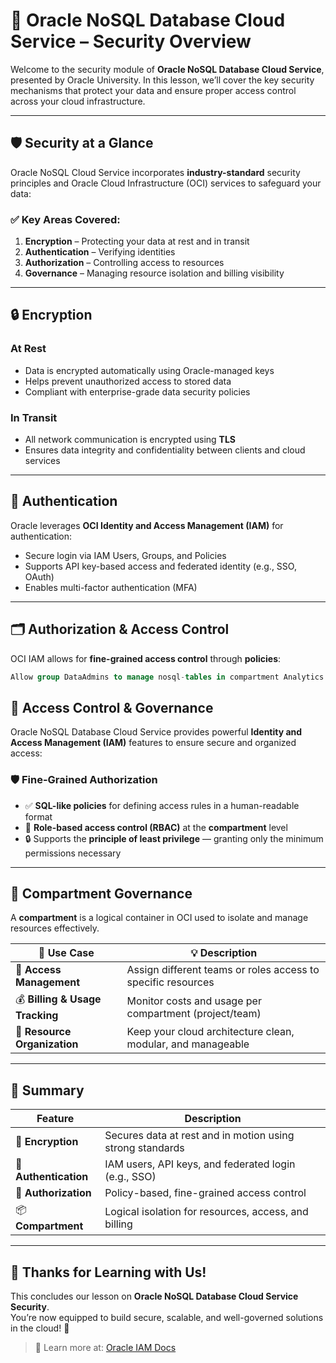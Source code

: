 # 🔐 Oracle NoSQL Database Cloud Service – Security Overview

Welcome to the security module of **Oracle NoSQL Database Cloud Service**, presented by Oracle University. In this lesson, we’ll cover the key security mechanisms that protect your data and ensure proper access control across your cloud infrastructure.

---

## 🛡️ Security at a Glance

Oracle NoSQL Cloud Service incorporates **industry-standard** security principles and Oracle Cloud Infrastructure (OCI) services to safeguard your data:

### ✅ Key Areas Covered:
1. **Encryption** – Protecting your data at rest and in transit
2. **Authentication** – Verifying identities
3. **Authorization** – Controlling access to resources
4. **Governance** – Managing resource isolation and billing visibility

---

## 🔒 Encryption

### At Rest
- Data is encrypted automatically using Oracle-managed keys
- Helps prevent unauthorized access to stored data
- Compliant with enterprise-grade data security policies

### In Transit
- All network communication is encrypted using **TLS**
- Ensures data integrity and confidentiality between clients and cloud services

---

## 👤 Authentication

Oracle leverages **OCI Identity and Access Management (IAM)** for authentication:

- Secure login via IAM Users, Groups, and Policies
- Supports API key-based access and federated identity (e.g., SSO, OAuth)
- Enables multi-factor authentication (MFA)

---

## 🗂️ Authorization & Access Control

OCI IAM allows for **fine-grained access control** through **policies**:

```sql
Allow group DataAdmins to manage nosql-tables in compartment Analytics
```

## 🔑 Access Control & Governance

Oracle NoSQL Database Cloud Service provides powerful **Identity and Access Management (IAM)** features to ensure secure and organized access:

### 🛡️ Fine-Grained Authorization
- ✅ **SQL-like policies** for defining access rules in a human-readable format
- 🔄 **Role-based access control (RBAC)** at the **compartment** level
- 🔒 Supports the **principle of least privilege** — granting only the minimum permissions necessary

---

## 🧱 Compartment Governance

A **compartment** is a logical container in OCI used to isolate and manage resources effectively.

| 🔧 Use Case | 💡 Description |
|------------|----------------|
| 🎯 **Access Management** | Assign different teams or roles access to specific resources |
| 💰 **Billing & Usage Tracking** | Monitor costs and usage per compartment (project/team) |
| 🧩 **Resource Organization** | Keep your cloud architecture clean, modular, and manageable |

---

## 🧾 Summary

| Feature            | Description                                      |
|--------------------|--------------------------------------------------|
| 🔐 **Encryption**   | Secures data at rest and in motion using strong standards |
| 👥 **Authentication** | IAM users, API keys, and federated login (e.g., SSO) |
| 🧾 **Authorization** | Policy-based, fine-grained access control         |
| 📦 **Compartment**  | Logical isolation for resources, access, and billing |

---

## 🙏 Thanks for Learning with Us!

This concludes our lesson on **Oracle NoSQL Database Cloud Service Security**.  
You’re now equipped to build secure, scalable, and well-governed solutions in the cloud! 🚀

> 📘 Learn more at: [Oracle IAM Docs](https://docs.oracle.com/en/cloud/paas/identity-cloud/index.html)
